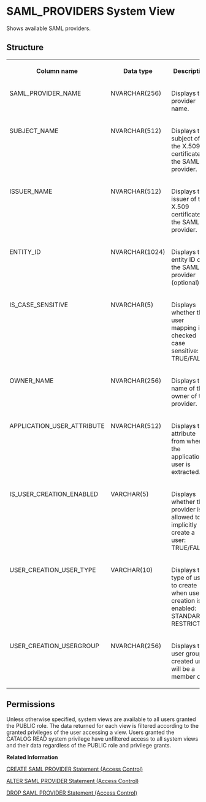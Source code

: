 <!-- loio20cda7b5751910149d0ef5e67ff1a947 -->

# SAML\_PROVIDERS System View

Shows available SAML providers.



<a name="loio20cda7b5751910149d0ef5e67ff1a947__section_ml1_hsd_rhb"/>

## Structure


<table>
<tr>
<th valign="top">

Column name

</th>
<th valign="top">

Data type

</th>
<th valign="top">

Description

</th>
</tr>
<tr>
<td valign="top">

SAML\_PROVIDER\_NAME

</td>
<td valign="top">

NVARCHAR\(256\)

</td>
<td valign="top">

Displays the provider name.

</td>
</tr>
<tr>
<td valign="top">

SUBJECT\_NAME

</td>
<td valign="top">

NVARCHAR\(512\)

</td>
<td valign="top">

Displays the subject of the X.509 certificate of the SAML provider.

</td>
</tr>
<tr>
<td valign="top">

ISSUER\_NAME

</td>
<td valign="top">

NVARCHAR\(512\)

</td>
<td valign="top">

Displays the issuer of the X.509 certificate of the SAML provider.

</td>
</tr>
<tr>
<td valign="top">

ENTITY\_ID

</td>
<td valign="top">

NVARCHAR\(1024\)

</td>
<td valign="top">

Displays the entity ID of the SAML provider \(optional\).

</td>
</tr>
<tr>
<td valign="top">

IS\_CASE\_SENSITIVE

</td>
<td valign="top">

NVARCHAR\(5\)

</td>
<td valign="top">

Displays whether the user mapping is checked case sensitive: TRUE/FALSE.

</td>
</tr>
<tr>
<td valign="top">

OWNER\_NAME

</td>
<td valign="top">

NVARCHAR\(256\)

</td>
<td valign="top">

Displays the name of the owner of the provider.

</td>
</tr>
<tr>
<td valign="top">

APPLICATION\_USER\_ATTRIBUTE

</td>
<td valign="top">

NVARCHAR\(512\)

</td>
<td valign="top">

Displays the attribute from where the application user is extracted.

</td>
</tr>
<tr>
<td valign="top">

IS\_USER\_CREATION\_ENABLED

</td>
<td valign="top">

VARCHAR\(5\)

</td>
<td valign="top">

Displays whether the provider is allowed to implicitly create a user: TRUE/FALSE.

</td>
</tr>
<tr>
<td valign="top">

USER\_CREATION\_USER\_TYPE

</td>
<td valign="top">

VARCHAR\(10\)

</td>
<td valign="top">

Displays the type of user to create when user creation is enabled: STANDARD, RESTRICTED

</td>
</tr>
<tr>
<td valign="top">

USER\_CREATION\_USERGROUP

</td>
<td valign="top">

NVARCHAR\(256\)

</td>
<td valign="top">

Displays the user group a created user will be a member of.

</td>
</tr>
</table>



<a name="loio20cda7b5751910149d0ef5e67ff1a947__section_hyw_hrz_2zb"/>

## Permissions

Unless otherwise specified, system views are available to all users granted the PUBLIC role. The data returned for each view is filtered according to the granted privileges of the user accessing a view. Users granted the CATALOG READ system privilege have unfiltered access to all system views and their data regardless of the PUBLIC role and privilege grants.

**Related Information**  


[CREATE SAML PROVIDER Statement \(Access Control\)](../../010-SQL-Reference/012-SQL-Statements/create-saml-provider-statement-access-control-20d4cca.md "Defines a SAML provider in the SAP HANA database.")

[ALTER SAML PROVIDER Statement \(Access Control\)](../../010-SQL-Reference/012-SQL-Statements/alter-saml-provider-statement-access-control-20d04f7.md "Changes the properties of the specified SAML provider.")

[DROP SAML PROVIDER Statement \(Access Control\)](../../010-SQL-Reference/012-SQL-Statements/drop-saml-provider-statement-access-control-20d76c8.md "Drops the specified SAML provider.")

